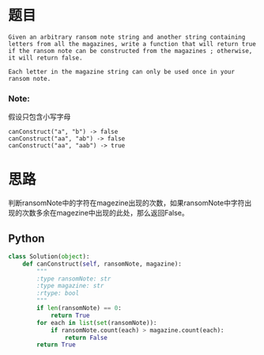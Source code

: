 # 题目

```
Given an arbitrary ransom note string and another string containing letters from all the magazines, write a function that will return true if the ransom note can be constructed from the magazines ; otherwise, it will return false.

Each letter in the magazine string can only be used once in your ransom note.
```

### Note:

假设只包含小写字母
```
canConstruct("a", "b") -> false
canConstruct("aa", "ab") -> false
canConstruct("aa", "aab") -> true
```

# 思路

判断ransomNote中的字符在magezine出现的次数，如果ransomNote中字符出现的次数多余在magezine中出现的此处，那么返回False。

## Python

```Python
class Solution(object):
    def canConstruct(self, ransomNote, magazine):
        """
        :type ransomNote: str
        :type magazine: str
        :rtype: bool
        """
        if len(ransomNote) == 0:
            return True
        for each in list(set(ransomNote)):
            if ransomNote.count(each) > magazine.count(each):
                return False
        return True
```
